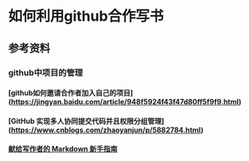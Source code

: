 # 如何利用github合作写书

## 参考资料

### github中项目的管理

#### [github如何邀请合作者加入自己的项目] (https://jingyan.baidu.com/article/948f5924f43f47d80ff5f9f9.html)

#### [GitHub 实现多人协同提交代码并且权限分组管理] (https://www.cnblogs.com/zhaoyanjun/p/5882784.html)

#### [献给写作者的 Markdown 新手指南](https://www.jianshu.com/p/q81RER/)
